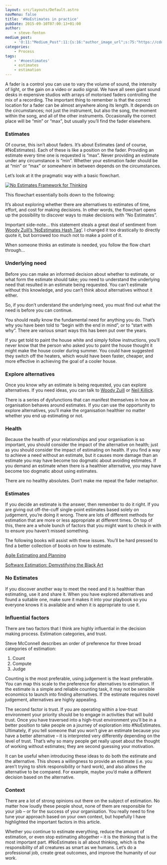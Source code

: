 ```yaml
---
layout: src/layouts/Default.astro
navMenu: false
title: '#NoEstimates in practice'
pubDate: 2015-09-10T07:00:13+01:00
author:
    - steve-fenton
medium_post:
    - 'O:11:"Medium_Post":11:{s:16:"author_image_url";s:75:"https://cdn-images-1.medium.com/fit/c/400/400/1*eXkhfEuF41g5W_xnc_ydLA.jpeg";s:10:"author_url";s:38:"https://medium.com/@steve.fenton.co.uk";s:11:"byline_name";N;s:12:"byline_email";N;s:10:"cross_link";s:3:"yes";s:2:"id";s:12:"fbd6acc31aaa";s:21:"follower_notification";s:3:"yes";s:7:"license";s:19:"all-rights-reserved";s:14:"publication_id";s:2:"-1";s:6:"status";s:5:"draft";s:3:"url";s:51:"https://medium.com/@steve.fenton.co.uk/fbd6acc31aaa";}'
categories:
    - Process
tags:
    - '#noestimates'
    - estimates
    - estimation
---
```


A fader is a control you can use to vary the volume of sound, the intensity of light, or the gain on a video or audio signal. We have all seen giant sound desks in expensive studios with arrays of motorised faders controlling the mix of a recording. The important thing to remember is that the correct location for a fader can be almost anywhere along its length. It depends on the circumstances; not just the instrument, but also the song, the moment within the song, and all of the other instruments. Occasionally the correct place will be “min” or “max”, but usually you’ll find the fader elsewhere.

### Estimates

Of course, this isn’t about faders. It’s about Estimates (and of course, #NoEstimates). Each of these is like a position on the fader. Providing an estimate every time one is requested is “max”. Never providing an estimate under any circumstance is “min”. Whether your estimation fader should be at “min” or “max” or somewhere in between depends on the circumstances.

Let’s look at it the pragmatic way with a basic flowchart.

[![No Estimates Framework for Thinking](/img/2015/09/When-To-Estimate-Flowchart.png)](/img/2015/09/When-To-Estimate-Flowchart.png)

This flowchart essentially boils down to the following:

It’s about exploring whether there are alternatives to estimates of time, effort, and cost for making decisions. In other words, the flowchart opens up the possibility to discover ways to make decisions with “No Estimates”.

Important side-note… this statement steals a great deal of sentiment from [Woody Zuill’s ‘NoEstimates Hash Tag’](http://zuill.us/WoodyZuill/2013/05/17/the-noestimates-hashtag/). I changed it too drastically to directly quote it, but borrowed too much not to make a point of it.

When someone thinks an estimate is needed, you follow the flow chart through…

### Underlying need

Before you can make an informed decision about whether to estimate, or what form the estimate should take; you need to understand the underlying need that resulted in an estimate being requested. You can’t estimate without this knowledge, and you can’t think about alternatives without it either.

So, if you don’t understand the underlying need, you must find out what the need is before you can continue.

You should really know the fundamental need for anything you do. That’s why you have been told to “begin with the end in mind”, or to “start with why”. There are various smart ways this has been put over the years.

If you get told to paint the house white and simply follow instructions, you’ll never know that the person who asked you to paint the house thought it might make the house cooler during summer. You could have suggested they switch off the heaters, which would have been faster, cheaper, and more effective in achieving the goal of a cooler house.

### Explore alternatives

Once you know *why* an estimate is being requested, you can explore alternatives. If you need ideas, you can talk to [Woody Zuill](http://zuill.us/WoodyZuill/category/noestimates/) or [Neil Killick](https://neilkillick.wordpress.com/category/noestimates/).

There is a series of dysfunctions that can manifest themselves in how an organisation behaves around estimates. If you can use the opportunity to explore alternatives, you’ll make the organisation healthier no matter whether you end up estimating or not.

### Health

Because the health of your relationships and your organisation is so important, you should consider the impact of the alternative on health; just as you should consider the impact of estimating on health. If you find a way to achieve a need without an estimate, but it causes more damage than an estimate you may have become too dogmatic about avoiding estimates. If you demand an estimate when there is a healthier alternative, you may have become too dogmatic about using estimates.

There are no healthy absolutes. Don’t make me repeat the fader metaphor.

### Estimates

If you decide an estimate is the answer, then remember to do it right. If you are giving out off-the-cuff single-point estimates based solely on judgement, you’re doing it wrong. There are lots of different methods for estimation that are more or less appropriate at different times. On top of this, there are a whole bunch of factors that you might want to check in with to ensure you haven’t missed something.

The following books will assist with these issues. You’ll be hard pressed to find a better collection of books on how to estimate.

[Agile Estimating and Planning](https://www.amazon.co.uk/Agile-Estimating-Planning-Robert-Martin/dp/0131479415)

[Software Estimation: Demystifying the Black Art](https://www.amazon.co.uk/Software-Estimation-Demystifying-Black-Art/dp/0735605351/)

### No Estimates

If you discover another way to meet the need and it is healthier than estimating, use it and share it. When you have explored alternatives and found a suitable one, make sure it makes it into your playbook so you everyone knows it is available and when it is appropriate to use it.

### Influential factors

There are two factors that I think are highly influential in the decision making process. Estimation categories, and trust.

Steve McConnell describes an order of preference for three broad categories of estimation:

1. Count
2. Compute
3. Judge

Counting is the most preferable, using judgement is the least preferable. You can map this scale to the preference for alternatives to estimation. If the estimate is a simple and reliable counting task, it may not be sensible economics to launch into finding alternatives. If the estimate requires novel judgement, alternatives are highly appealing.

The second factor is trust. If you are operating within a low-trust environment your priority should be to engage in activities that will build trust. Once you have traversed into a high-trust environment you’ll be in a better position to take people on a journey of exploration into #NoEstimates. Ultimately, if you tell someone that you won’t give an estimate because you have a better alternative – it is interpreted very differently depending on the level of trust. That’s why so many people get really upset about the thought of working without estimates; they are second guessing your motivation.

It can be useful when introducing these ideas to do both the estimate and the alternative. This shows a willingness to provide an estimate (i.e. you aren’t trying to shirk responsibility or hard work), and also allows the alternative to be compared. For example, maybe you’d make a different decision based on the alternative.

### Context

There are a lot of strong opinions out there on the subject of estimation. No matter how loudly these people shout, none of them are responsible for your job – or for the success of your organisation. You really need to fine tune your approach based on your own context, but hopefully I have highlighted the important factors in this article.

Whether you continue to estimate everything, reduce the amount of estimation, or even stop estimating altogether – it is the thinking that is the most important part. #NoEstimates is all about thinking, which is the responsibility of all creatures as smart as we humans. Let’s do a professional job, create great outcomes, and improve the humanity of our work.